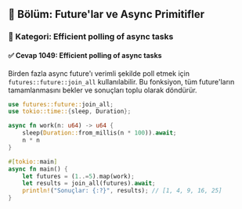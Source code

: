 ## 📘 Bölüm: Future'lar ve Async Primitifler
### 🔹 Kategori: Efficient polling of async tasks
#### ✅ Cevap 1049: Efficient polling of async tasks

Birden fazla async future'ı verimli şekilde poll etmek için `futures::future::join_all` kullanılabilir. Bu fonksiyon, tüm future'ların tamamlanmasını bekler ve sonuçları toplu olarak döndürür.

```rust
use futures::future::join_all;
use tokio::time::{sleep, Duration};

async fn work(n: u64) -> u64 {
    sleep(Duration::from_millis(n * 100)).await;
    n * n
}

#[tokio::main]
async fn main() {
    let futures = (1..=5).map(work);
    let results = join_all(futures).await;
    println!("Sonuçlar: {:?}", results); // [1, 4, 9, 16, 25]
}
```
